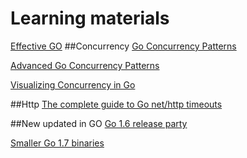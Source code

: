 # Learning materials
[Effective GO](https://golang.org/doc/effective_go.html)
##Concurrency
[Go Concurrency Patterns](https://talks.golang.org/2012/concurrency.slide)

[Advanced Go Concurrency Patterns](https://talks.golang.org/2013/advconc.slide)

[Visualizing Concurrency in Go](https://divan.github.io/posts/go_concurrency_visualize/)

##Http
[The complete guide to Go net/http timeouts](https://blog.cloudflare.com/the-complete-guide-to-golang-net-http-timeouts/)

##New updated in GO
[Go 1.6 release party](http://go-talks.appspot.com/github.com/davecheney/gosyd/go1.6.slide)

[Smaller Go 1.7 binaries](https://blog.golang.org/go1.7-binary-size)


